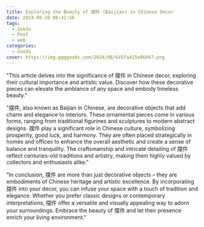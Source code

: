 ```yaml
---
title: Exploring the Beauty of 摆件 (Baijian) in Chinese Decor
date: 2024-08-28 06:41:56
tags:
  - Goods
  - Post
  - web
categories:
  - Goods
cover: https://img.ggggoods.com/2024/08/645fa415e86947.png
---
```


"This article delves into the significance of 摆件 in Chinese decor, exploring their cultural importance and artistic value. Discover how these decorative pieces can elevate the ambiance of any space and embody timeless beauty."

"摆件, also known as Baijian in Chinese, are decorative objects that add charm and elegance to interiors. These ornamental pieces come in various forms, ranging from traditional figurines and sculptures to modern abstract designs. 摆件 play a significant role in Chinese culture, symbolizing prosperity, good luck, and harmony. They are often placed strategically in homes and offices to enhance the overall aesthetic and create a sense of balance and tranquility. The craftsmanship and intricate detailing of 摆件 reflect centuries-old traditions and artistry, making them highly valued by collectors and enthusiasts alike."

"In conclusion, 摆件 are more than just decorative objects – they are embodiments of Chinese heritage and artistic excellence. By incorporating 摆件 into your decor, you can infuse your space with a touch of tradition and elegance. Whether you prefer classic designs or contemporary interpretations, 摆件 offer a versatile and visually appealing way to adorn your surroundings. Embrace the beauty of 摆件 and let their presence enrich your living environment."
